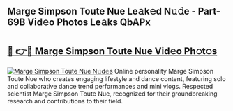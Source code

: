 ## Marge Simpson Toute Nue Le𝚊k𝚎d N𝚞𝚍e - Part-69B Vid𝚎o Photos Le𝚊ks QbAPx

# <h2><a href="http://fb3aiy.evod.top/?m=Marge+Simpson+Toute+Nue">🔗 👉🔴 Marge Simpson Toute Nue Vid𝚎o Ph𝚘t𝚘s</a></h2>

[![Marge Simpson Toute Nue N𝚞d𝚎s](https://i.imgur.com/8V9OHl7.gif)](http://fb3aiy.evod.top/?m=Marge+Simpson+Toute+Nue)
Online personality Marge Simpson Toute Nue who creates engaging lifestyle and dance content, featuring solo and collaborative dance trend performances and mini vlogs. Respected scientist Marge Simpson Toute Nue, recognized for their groundbreaking research and contributions to their field. 
